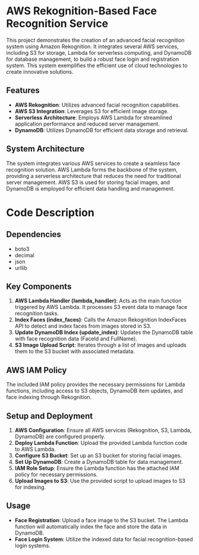 # AWS Rekognition-Based Face Recognition Service

This project demonstrates the creation of an advanced facial recognition system using Amazon Rekognition. It integrates several AWS services, including S3 for storage, Lambda for serverless computing, and DynamoDB for database management, to build a robust face login and registration system. This system exemplifies the efficient use of cloud technologies to create innovative solutions.

## Features
- **AWS Rekognition**: Utilizes advanced facial recognition capabilities.
- **AWS S3 Integration**: Leverages S3 for efficient image storage.
- **Serverless Architecture**: Employs AWS Lambda for streamlined application performance and reduced server management.
- **DynamoDB**: Utilizes DynamoDB for efficient data storage and retrieval.

## System Architecture
The system integrates various AWS services to create a seamless face recognition solution. AWS Lambda forms the backbone of the system, providing a serverless architecture that reduces the need for traditional server management. AWS S3 is used for storing facial images, and DynamoDB is employed for efficient data handling and management.

# Code Description
## Dependencies
  - boto3
  - decimal
  - json
  - urllib

## Key Components

1. **AWS Lambda Handler (lambda_handler)**: Acts as the main function triggered by AWS Lambda. It processes S3 event data to manage face recognition tasks.
2. **Index Faces (index_faces)**: Calls the Amazon Rekognition IndexFaces API to detect and index faces from images stored in S3.
3. **Update DynamoDB Index (update_index)**: Updates the DynamoDB table with face recognition data (FaceId and FullName).
4. **S3 Image Upload Script**: Iterates through a list of images and uploads them to the S3 bucket with associated metadata.

## AWS IAM Policy
The included IAM policy provides the necessary permissions for Lambda functions, including access to S3 objects, DynamoDB item updates, and face indexing through Rekognition.

## Setup and Deployment
1. **AWS Configuration**: Ensure all AWS services (Rekognition, S3, Lambda, DynamoDB) are configured properly.
2. **Deploy Lambda Function**: Upload the provided Lambda function code to AWS Lambda.
3. **Configure S3 Bucket**: Set up an S3 bucket for storing facial images.
4. **Set Up DynamoDB**: Create a DynamoDB table for data management.
5. **IAM Role Setup**: Ensure the Lambda function has the attached IAM policy for necessary permissions.
6. **Upload Images to S3**: Use the provided script to upload images to S3 for indexing.

## Usage
  - **Face Registration**: Upload a face image to the S3 bucket. The Lambda function will automatically index the face and store the data in DynamoDB.
  - **Face Login System**: Utilize the indexed data for facial recognition-based login systems.
